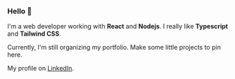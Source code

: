 ### Hello 👋

I'm a web developer working with **React** and **Nodejs**. I really like **Typescript** and **Tailwind CSS**.

Currently, I'm still organizing my portfolio. Make some little projects to pin here.

My profile on [LinkedIn](https://www.linkedin.com/in/jonloureiro/).
